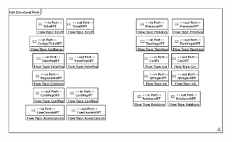 ![](https://github.com/rodrigondec/as_Estacionamento/blob/master/Documenta%C3%A7%C3%A3o/imagens/portas.png?raw=true)

